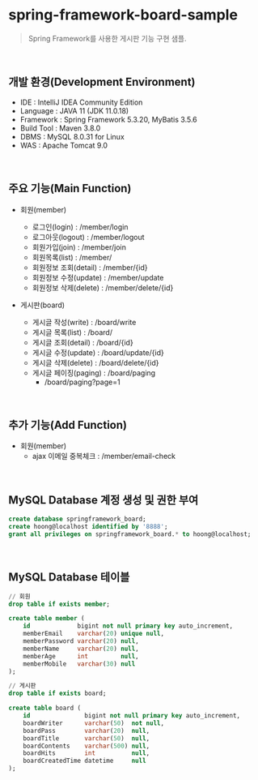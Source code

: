 # spring-framework-board-sample
> Spring Framework를 사용한 게시판 기능 구현 샘플.

<br>

## 개발 환경(Development Environment)
- IDE : IntelliJ IDEA Community Edition
- Language : JAVA 11 (JDK 11.0.18)
- Framework : Spring Framework 5.3.20, MyBatis 3.5.6
- Build Tool : Maven 3.8.0
- DBMS : MySQL 8.0.31 for Linux
- WAS : Apache Tomcat 9.0

<br>

## 주요 기능(Main Function)
- 회원(member)
  - 로그인(login) : /member/login
  - 로그아웃(logout) : /member/logout
  - 회원가입(join) : /member/join
  - 회원목록(list) : /member/
  - 회원정보 조회(detail) : /member/{id}
  - 회원정보 수정(update) : /member/update
  - 회원정보 삭제(delete) : /member/delete/{id}

- 게시판(board)
  - 게시글 작성(write) : /board/write
  - 게시글 목록(list) : /board/
  - 게시글 조회(detail) : /board/{id}
  - 게시글 수정(update) : /board/update/{id}
  - 게시글 삭제(delete) : /board/delete/{id}
  - 게시글 페이징(paging) : /board/paging
    - /board/paging?page=1

<br>

## 추가 기능(Add Function)
- 회원(member)
  - ajax 이메일 중복체크 : /member/email-check

<br>

## MySQL Database 계정 생성 및 권한 부여
```SQL
create database springframework_board;
create hoong@localhost identified by '8888';
grant all privileges on springframework_board.* to hoong@localhost;
```

<br>

## MySQL Database 테이블
```SQL
// 회원
drop table if exists member;

create table member (
    id             bigint not null primary key auto_increment,
    memberEmail    varchar(20) unique null,
    memberPassword varchar(20) null,
    memberName     varchar(20) null,
    memberAge      int         null,
    memberMobile   varchar(30) null
);

// 게시판
drop table if exists board;

create table board (
    id               bigint not null primary key auto_increment,
    boardWriter      varchar(50)  not null,
    boardPass        varchar(20)  null,
    boardTitle       varchar(50)  null,
    boardContents    varchar(500) null,
    boardHits        int          null,
    boardCreatedTime datetime     null
);
```
